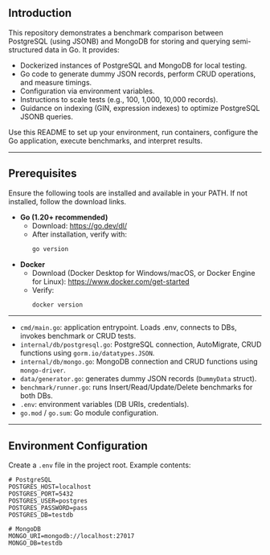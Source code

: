 ## Introduction

This repository demonstrates a benchmark comparison between PostgreSQL (using JSONB) and MongoDB for storing and querying semi-structured data in Go. It provides:

- Dockerized instances of PostgreSQL and MongoDB for local testing.
- Go code to generate dummy JSON records, perform CRUD operations, and measure timings.
- Configuration via environment variables.
- Instructions to scale tests (e.g., 100, 1,000, 10,000 records).
- Guidance on indexing (GIN, expression indexes) to optimize PostgreSQL JSONB queries.

Use this README to set up your environment, run containers, configure the Go application, execute benchmarks, and interpret results.

---

## Prerequisites

Ensure the following tools are installed and available in your PATH. If not installed, follow the download links.

- **Go (1.20+ recommended)**
  - Download: https://go.dev/dl/
  - After installation, verify with:
    ```bash
    go version
    ```
- **Docker**
  - Download (Docker Desktop for Windows/macOS, or Docker Engine for Linux): https://www.docker.com/get-started
  - Verify:
    ```bash
    docker version
    ```

---
- `cmd/main.go`: application entrypoint. Loads .env, connects to DBs, invokes benchmark or CRUD tests.
- `internal/db/postgresql.go`: PostgreSQL connection, AutoMigrate, CRUD functions using `gorm.io/datatypes.JSON`.
- `internal/db/mongo.go`: MongoDB connection and CRUD functions using `mongo-driver`.
- `data/generator.go`: generates dummy JSON records (`DummyData` struct).
- `benchmark/runner.go`: runs Insert/Read/Update/Delete benchmarks for both DBs.
- `.env`: environment variables (DB URIs, credentials).
- `go.mod` / `go.sum`: Go module configuration.

---

## Environment Configuration

Create a `.env` file in the project root. Example contents:

```env
# PostgreSQL
POSTGRES_HOST=localhost
POSTGRES_PORT=5432
POSTGRES_USER=postgres
POSTGRES_PASSWORD=pass
POSTGRES_DB=testdb

# MongoDB
MONGO_URI=mongodb://localhost:27017
MONGO_DB=testdb
